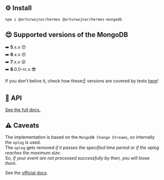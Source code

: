 ## ⚙️ Install

```bash
npm i @arturwojnar/hermes @arturwojnar/hermes-mongodb
```

## 😍 Supported versions of the MongoDB

➡️ **5**.x.x 😙\
➡️ **6**.x.x 😚\
➡️ **7**.x.x 😛\
➡️ **8**.0.0-rc.x 😎

If you don't belive it, check how these☝️ versions are covered by tests [here](https://github.com/arturwojnar/hermes/blob/main/packages/hermes-mongodb/test/simple.test.ts#L14)!

## 📒 API

<a href="modules.html">See the full docs.</a>

## ⚠️ Caveats

The implementation is based on the `MongoDB Change Streams`, so internally the `oplog` is used.\
The `oplog` gets removed _if it passes the specified time period or if the oplog reaches the maximum size_.\
So, _if your event are not processed successfully by then, you will loose them_.

See the [official docs](https://www.mongodb.com/docs/manual/core/replica-set-oplog/).
